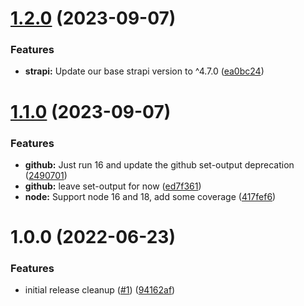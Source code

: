 # [1.2.0](https://github.com/Paidly/strapi-plugin-reading-time/compare/v1.1.0...v1.2.0) (2023-09-07)


### Features

* **strapi:** Update our base strapi version to ^4.7.0 ([ea0bc24](https://github.com/Paidly/strapi-plugin-reading-time/commit/ea0bc245d63037fbcd4284d3bc1d9fcdd29de2ae))

# [1.1.0](https://github.com/Paidly/strapi-plugin-reading-time/compare/v1.0.0...v1.1.0) (2023-09-07)


### Features

* **github:** Just run 16 and update the github set-output deprecation ([2490701](https://github.com/Paidly/strapi-plugin-reading-time/commit/2490701d877c4d8e217f9dd9d3f22c17922e4986))
* **github:** leave set-output for now ([ed7f361](https://github.com/Paidly/strapi-plugin-reading-time/commit/ed7f3612584eee366c1aca257fc51b5137ba34ea))
* **node:** Support node 16 and 18, add some coverage ([417fef6](https://github.com/Paidly/strapi-plugin-reading-time/commit/417fef6c3b0f6829871911e408a65a990d19113d))

# 1.0.0 (2022-06-23)


### Features

* initial release cleanup ([#1](https://github.com/Paidly/strapi-plugin-reading-time/issues/1)) ([94162af](https://github.com/Paidly/strapi-plugin-reading-time/commit/94162af9ddca4c8e408145fb1ae5fbdec52f4bb8))
